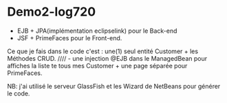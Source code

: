 # Demo2-log720
- EJB + JPA(implémentation eclipselink) pour le Back-end
- JSF + PrimeFaces pour le Front-end.

Ce que je fais dans le code c'est : une(1) seul entité Customer + les Méthodes CRUD. //// - une injection @EJB dans le ManagedBean pour affiches la liste te tous mes Customer + une page séparée pour PrimeFaces.

NB: j'ai utilisé le serveur GlassFish et les Wizard de NetBeans pour générer le code.
